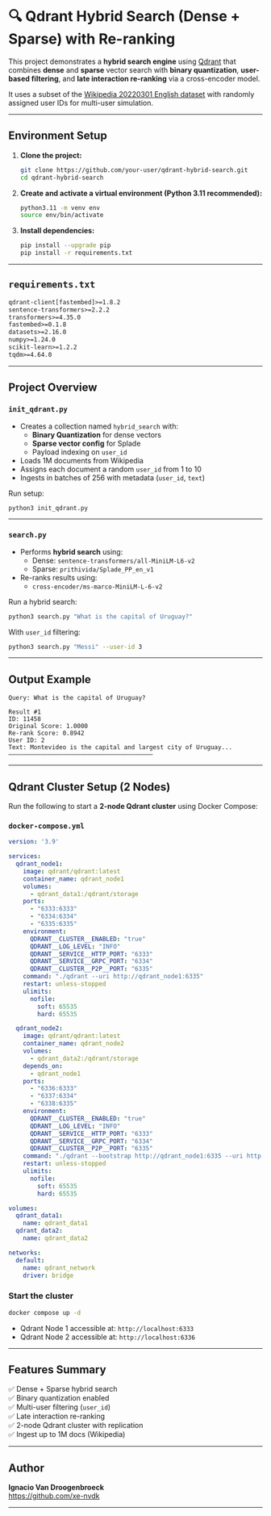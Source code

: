 # 🔍 Qdrant Hybrid Search (Dense + Sparse) with Re-ranking

This project demonstrates a **hybrid search engine** using [Qdrant](https://qdrant.tech) that combines **dense** and **sparse** vector search with **binary quantization**, **user-based filtering**, and **late interaction re-ranking** via a cross-encoder model.

It uses a subset of the [Wikipedia 20220301 English dataset](https://huggingface.co/datasets/wikipedia) with randomly assigned user IDs for multi-user simulation.

---

## Environment Setup

1. **Clone the project:**

   ```bash
   git clone https://github.com/your-user/qdrant-hybrid-search.git
   cd qdrant-hybrid-search
   ```

2. **Create and activate a virtual environment (Python 3.11 recommended):**

   ```bash
   python3.11 -m venv env
   source env/bin/activate
   ```

3. **Install dependencies:**

   ```bash
   pip install --upgrade pip
   pip install -r requirements.txt
   ```

---

## `requirements.txt`

```txt
qdrant-client[fastembed]>=1.8.2
sentence-transformers>=2.2.2
transformers>=4.35.0
fastembed>=0.1.8
datasets>=2.16.0
numpy>=1.24.0
scikit-learn>=1.2.2
tqdm>=4.64.0
```

---

## Project Overview

### `init_qdrant.py`

- Creates a collection named `hybrid_search` with:
  - **Binary Quantization** for dense vectors
  - **Sparse vector config** for Splade
  - Payload indexing on `user_id`
- Loads 1M documents from Wikipedia
- Assigns each document a random `user_id` from 1 to 10
- Ingests in batches of 256 with metadata (`user_id`, `text`)

Run setup:

```bash
python3 init_qdrant.py
```

---

### `search.py`

- Performs **hybrid search** using:
  - Dense: `sentence-transformers/all-MiniLM-L6-v2`
  - Sparse: `prithivida/Splade_PP_en_v1`
- Re-ranks results using:
  - `cross-encoder/ms-marco-MiniLM-L-6-v2`

Run a hybrid search:

```bash
python3 search.py "What is the capital of Uruguay?"
```

With `user_id` filtering:

```bash
python3 search.py "Messi" --user-id 3
```

---

## Output Example

```
Query: What is the capital of Uruguay?

Result #1
ID: 11458
Original Score: 1.0000
Re-rank Score: 0.8942
User ID: 2
Text: Montevideo is the capital and largest city of Uruguay...
————————————————————————————————————————
```

---

## Qdrant Cluster Setup (2 Nodes)

Run the following to start a **2-node Qdrant cluster** using Docker Compose:

### `docker-compose.yml`

```yaml
version: '3.9'

services:
  qdrant_node1:
    image: qdrant/qdrant:latest
    container_name: qdrant_node1
    volumes:
      - qdrant_data1:/qdrant/storage
    ports:
      - "6333:6333"
      - "6334:6334"
      - "6335:6335"
    environment:
      QDRANT__CLUSTER__ENABLED: "true"
      QDRANT__LOG_LEVEL: "INFO"
      QDRANT__SERVICE__HTTP_PORT: "6333"
      QDRANT__SERVICE__GRPC_PORT: "6334"
      QDRANT__CLUSTER__P2P__PORT: "6335"
    command: "./qdrant --uri http://qdrant_node1:6335"
    restart: unless-stopped
    ulimits:
      nofile:
        soft: 65535
        hard: 65535

  qdrant_node2:
    image: qdrant/qdrant:latest
    container_name: qdrant_node2
    volumes:
      - qdrant_data2:/qdrant/storage
    depends_on:
      - qdrant_node1
    ports:
      - "6336:6333"
      - "6337:6334"
      - "6338:6335"
    environment:
      QDRANT__CLUSTER__ENABLED: "true"
      QDRANT__LOG_LEVEL: "INFO"
      QDRANT__SERVICE__HTTP_PORT: "6333"
      QDRANT__SERVICE__GRPC_PORT: "6334"
      QDRANT__CLUSTER__P2P__PORT: "6335"
    command: "./qdrant --bootstrap http://qdrant_node1:6335 --uri http://qdrant_node2:6335"
    restart: unless-stopped
    ulimits:
      nofile:
        soft: 65535
        hard: 65535

volumes:
  qdrant_data1:
    name: qdrant_data1
  qdrant_data2:
    name: qdrant_data2

networks:
  default:
    name: qdrant_network
    driver: bridge
```

### Start the cluster

```bash
docker compose up -d
```

- Qdrant Node 1 accessible at: `http://localhost:6333`
- Qdrant Node 2 accessible at: `http://localhost:6336`

---

## Features Summary

✅ Dense + Sparse hybrid search  
✅ Binary quantization enabled  
✅ Multi-user filtering (`user_id`)  
✅ Late interaction re-ranking  
✅ 2-node Qdrant cluster with replication  
✅ Ingest up to 1M docs (Wikipedia)

---

## Author

**Ignacio Van Droogenbroeck**   
https://github.com/xe-nvdk

---